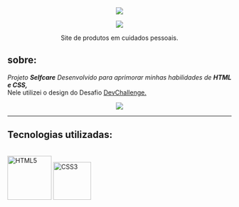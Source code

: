 <div align="center">
  <img src="https://user-images.githubusercontent.com/88457552/190651266-a12f608d-37e9-4695-9e57-412705e809af.PNG">


<p>
  <img src="https://img.shields.io/github/license/jhonatasv/selfcare">
</p>

 <p>Site de produtos em cuidados pessoais.</p>
</div>


## sobre:
_Projeto **Selfcare** Desenvolvido para aprimorar minhas habilidades de **HTML e CSS,**_<br>
Nele utilizei o design do Desafio <a href="https://www.devchallenge.com.br/challenges/630428bf64d3dd284f07974e/details" targe="_blank">DevChallenge. </a>

<div align="center">

  <img src="https://user-images.githubusercontent.com/88457552/190646059-c7d5d43d-517c-4f9c-8f83-ece4d0f833dc.PNG">

</div>

<hr>

  ## Tecnologias utilizadas:

 <div style="display: inline_block"><br>
    <img width="99" src="https://img.shields.io/badge/HTML5-20232A?style=for-the-badge&logo=html5&logoColor=E34F26" alt="HTML5" /> 
    <img width="85" src="https://img.shields.io/badge/CSS3-20232A?style=for-the-badge&logo=css3&logoColor=1572B6" alt="CSS3" /> 
</div>

